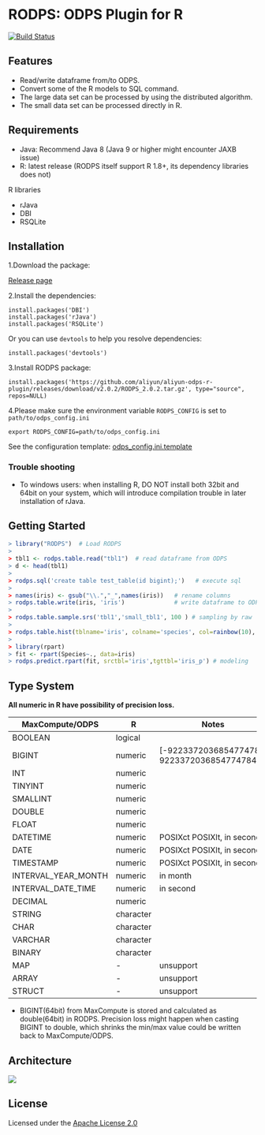 # RODPS: ODPS Plugin for R

[![Build Status](https://travis-ci.org/aliyun/aliyun-odps-r-plugin.svg?branch=master)](https://travis-ci.org/aliyun/aliyun-odps-r-plugin)


## Features

- Read/write dataframe from/to ODPS.
- Convert some of the R models to SQL command.
- The large data set can be processed by using the distributed algorithm.
- The small data set can be processed directly in R.

## Requirements

- Java: Recommend Java 8 (Java 9 or higher might encounter JAXB issue)
- R: latest release (RODPS itself support R 1.8+, its dependency libraries does not)

R libraries

- rJava
- DBI
- RSQLite

## Installation

1.Download the package:

[Release page](https://github.com/aliyun/aliyun-odps-r-plugin/releases)

2.Install the dependencies:

```
install.packages('DBI')
install.packages('rJava')
install.packages('RSQLite')
```
Or you can use `devtools` to help you resolve dependencies:

```
install.packages('devtools')
```

3.Install RODPS package:

```
install.packages('https://github.com/aliyun/aliyun-odps-r-plugin/releases/download/v2.0.2/RODPS_2.0.2.tar.gz', type="source", repos=NULL)
```

4.Please make sure the environment variable `RODPS_CONFIG` is set to `path/to/odps_config.ini`


```
export RODPS_CONFIG=path/to/odps_config.ini
```

See the configuration template: [odps_config.ini.template](https://github.com/aliyun/aliyun-odps-r-plugin/blob/master/odps_config.ini.template)

### Trouble shooting

- To windows users: when installing R, DO NOT install both 32bit and 64bit on your system, which will introduce compilation trouble in later installation of rJava.

## Getting Started

```R
> library("RODPS")  # Load RODPS
>
> tbl1 <- rodps.table.read("tbl1")  # read dataframe from ODPS
> d <- head(tbl1)
>
> rodps.sql('create table test_table(id bigint);')   # execute sql
>
> names(iris) <- gsub("\\.","_",names(iris))   # rename columns
> rodps.table.write(iris, 'iris')              # write dataframe to ODPS
>
> rodps.table.sample.srs('tbl1','small_tbl1', 100 ) # sampling by raw
>
> rodps.table.hist(tblname='iris', colname='species', col=rainbow(10), freq=F) # create a histogram
>
> library(rpart)
> fit <- rpart(Species~., data=iris)
> rodps.predict.rpart(fit, srctbl='iris',tgttbl='iris_p') # modeling
```

## Type System

**All numeric in R have possibility of precision loss.**

| MaxCompute/ODPS | R | Notes |
|-----------------|---|-------|
| BOOLEAN | logical | |
| BIGINT | numeric | \[-9223372036854774784, 9223372036854774784\] * |
| INT | numeric | |
| TINYINT | numeric | |
| SMALLINT | numeric | |
| DOUBLE | numeric | |
| FLOAT | numeric | |
| DATETIME | numeric | POSIXct POSIXlt, in second |
| DATE | numeric | POSIXct POSIXlt, in second |
| TIMESTAMP | numeric | POSIXct POSIXlt, in second |
| INTERVAL_YEAR_MONTH | numeric | in month |
| INTERVAL_DATE_TIME | numeric | in second |
| DECIMAL | numeric | |
| STRING | character | |
| CHAR | character | |
| VARCHAR | character | |
| BINARY | character | |
| MAP | - | unsupport |
| ARRAY | - | unsupport |
| STRUCT | - | unsupport |

* BIGINT(64bit) from MaxCompute is stored and calculated as double(64bit) in RODPS. Precision loss might happen when casting BIGINT to double, which shrinks the min/max value could be written back to MaxCompute/ODPS.

## Architecture

[![](mindmap-thumb.png)](mindmap.pdf)

## License

Licensed under the [Apache License 2.0](https://www.apache.org/licenses/LICENSE-2.0.html)
